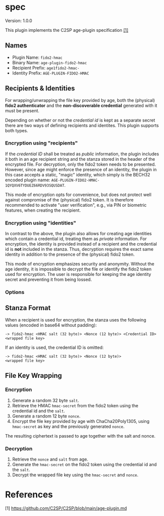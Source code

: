# spec

Version: 1.0.0

This plugin implements the C2SP age-plugin specification [[1]](#references)

## Names

- Plugin Name: `fido2-hmac`
- Binary Name: `age-plugin-fido2-hmac`
- Recipient Prefix: `age1fido2-hmac-`
- Identity Prefix: `AGE-PLUGIN-FIDO2-HMAC`

## Recipients & Identities

For wrapping/unwrapping the file key provided by age, both the (physical) **fido2 authenticator** and the **non-discoverable credential** generated with it must be present.

Depending on whether or not the _credential id_ is kept as a separate secret there are two ways of defining recipients and identites. This plugin supports both types.

### Encryption using "recipients"

If the _credential ID_ shall be treated as _public_ information, the plugin includes it both in an age recipient string and the stanza stored in the header of the encrypted file. For decryption, only the fido2 token needs to be presented. However, since age might enforce the presence of an identity, the plugin in this case accepts a static, "magic" identity, which simply is the BECH32 encoded plugin name: `AGE-PLUGIN-FIDO2-HMAC-1QYQXV6TYDUEZ66RDV93SQUSDAT`.

This mode of encryption opts for convenience, but does not protect well against compromise of the (physical) fido2 token. It is therefore recommended to activate "user verification", e.g., via PIN or biometric features, when creating the recipient.

### Encryption using "identities"

In contrast to the above, the plugin also allows for creating age identities which contain a credential id, treating them as _private_ information. For encryption, the identity is provided instead of a recipient and the credential id is **not** included in the stanza. Thus, decryption requires the exact same identity in addition to the presence of the (physical) fido2 token.

This mode of encryption emphasizes security and anonymity. Without the age identity, it is impossible to decrypt the file or identify the fido2 token used for encryption. The user is responsible for keeping the age identity secret and preventing it from being lossed.

### Options


## Stanza Format

When a recipient is used for encryption, the stanza uses the following values (encoded in base64 without padding):

```
-> fido2-hmac <HMAC salt (32 byte)> <Nonce (12 byte)> <Credential ID>
<wrapped file key>
```


If an identity is used, the credential ID is omitted:

```
-> fido2-hmac <HMAC salt (32 byte)> <Nonce (12 byte)>
<wrapped file key>
```


## File Key Wrapping

### Encryption

1. Generate a random 32 byte `salt`.
2. Retrieve the HMAC `hmac-secret` from the fido2 token using the credential id and the `salt`.
3. Generate a random 12 byte `nonce`.
4. Encrypt the file key provided by age with ChaCha20Poly1305, using `hmac-secret` as key and the previously generated `nonce`.

The resulting ciphertext is passed to age together with the salt and nonce.

### Decryption

1. Retrieve the `nonce` and `salt` from age.
2. Generate the `hmac-secret` on the fido2 token using the credential id and the `salt`.
3. Decrypt the wrapped file key using the `hmac-secret` and `nonce`.

# References

[1] https://github.com/C2SP/C2SP/blob/main/age-plugin.md

